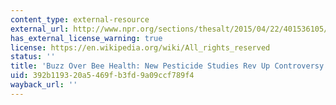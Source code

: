 ```yaml
---
content_type: external-resource
external_url: http://www.npr.org/sections/thesalt/2015/04/22/401536105/buzz-over-bee-health-new-pesticide-studies-rev-up-controversy
has_external_license_warning: true
license: https://en.wikipedia.org/wiki/All_rights_reserved
status: ''
title: 'Buzz Over Bee Health: New Pesticide Studies Rev Up Controversy'
uid: 392b1193-20a5-469f-b3fd-9a09ccf789f4
wayback_url: ''
---
```

